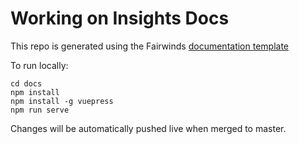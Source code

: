 # Working on Insights Docs
This repo is generated using the Fairwinds [documentation template](https://github.com/FairwindsOps/documentation-template)

To run locally:
```
cd docs
npm install
npm install -g vuepress
npm run serve
```

Changes will be automatically pushed live when merged to master.
